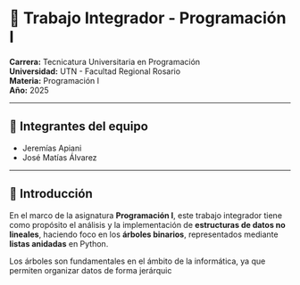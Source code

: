 # 🌳 Trabajo Integrador - Programación I

**Carrera:** Tecnicatura Universitaria en Programación  
**Universidad:** UTN - Facultad Regional Rosario  
**Materia:** Programación I  
**Año:** 2025  

---

## 👥 Integrantes del equipo

- Jeremías Apiani  
- José Matías Álvarez  

---

## 📌 Introducción

En el marco de la asignatura **Programación I**, este trabajo integrador tiene como propósito el análisis y la implementación de **estructuras de datos no lineales**, haciendo foco en los **árboles binarios**, representados mediante **listas anidadas** en Python.

Los árboles son fundamentales en el ámbito de la informática, ya que permiten organizar datos de forma jerárquic
